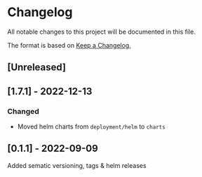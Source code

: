 # Changelog

All notable changes to this project will be documented in this file.

The format is based on [Keep a Changelog](https://keepachangelog.com/en/1.0.0/),

## [Unreleased]

## [1.7.1] - 2022-12-13

### Changed
- Moved helm charts from `deployment/helm` to `charts`

## [0.1.1] - 2022-09-09

Added sematic versioning, tags & helm releases
